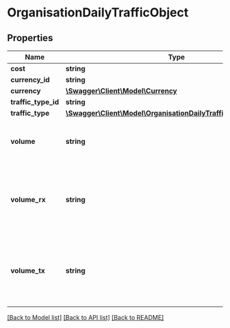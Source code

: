 # OrganisationDailyTrafficObject

## Properties
Name | Type | Description | Notes
------------ | ------------- | ------------- | -------------
**cost** | **string** | Total cost | [optional] 
**currency_id** | **string** |  | [optional] 
**currency** | [**\Swagger\Client\Model\Currency**](Currency.md) |  | [optional] 
**traffic_type_id** | **string** |  | [optional] 
**traffic_type** | [**\Swagger\Client\Model\OrganisationDailyTrafficObjectTrafficType**](OrganisationDailyTrafficObjectTrafficType.md) |  | [optional] 
**volume** | **string** | Total consumption (&#x60;volume_rx&#x60; + &#x60;volume_tx&#x60;) | [optional] 
**volume_rx** | **string** | * For traffic type &#x60;5&#x60; (&#x60;Data&#x60;): Downloaded data * For traffic type &#x60;6&#x60; (&#x60;SMS&#x60;): SMS MT | [optional] 
**volume_tx** | **string** | * For traffic type &#x60;5&#x60; (&#x60;Data&#x60;): Uploaded data * For traffic type &#x60;6&#x60; (&#x60;SMS&#x60;): SMS MO | [optional] 

[[Back to Model list]](../../README.md#documentation-for-models) [[Back to API list]](../../README.md#documentation-for-api-endpoints) [[Back to README]](../../README.md)

